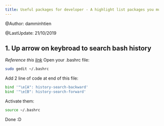 ```yaml
---
title: Useful packages for developer - A highlight list packages you must install on Ubuntu
---
```


@Author: damminhtien

@LastUpdate: 21/10/2019

## 1. Up arrow on keybroad to search bash history
*Reference this [link](https://askubuntu.com/questions/59846/bash-history-search-partial-up-arrow)*
Open your .bashrc file:
```bash
sudo gedit ~/.bashrc
```
Add 2 line of code at end of this file:
```bash
bind '"\e[A": history-search-backward'
bind '"\e[B": history-search-forward'
```
Activate them:
```bash
source ~/.bashrc
```
Done :D
